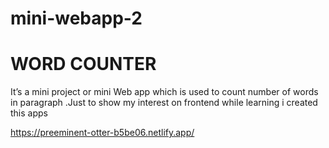 # mini-webapp-2
# WORD COUNTER
It’s a mini project or mini Web app which is used to count number of words in paragraph .Just to show my interest on frontend while learning i created this apps


https://preeminent-otter-b5be06.netlify.app/
